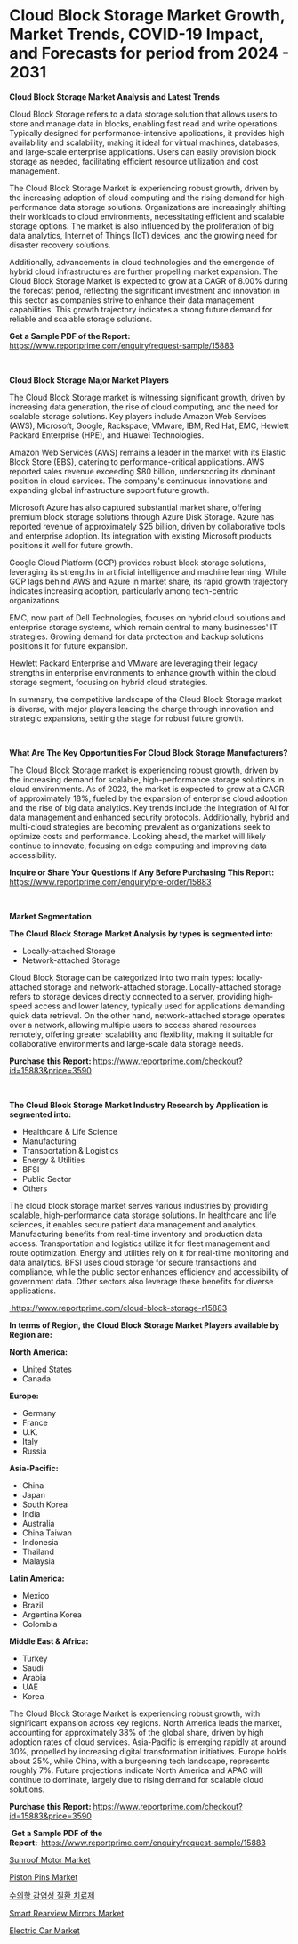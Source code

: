 <p><h1>Cloud Block Storage Market Growth, Market Trends, COVID-19 Impact, and Forecasts for period from 2024 - 2031</h1></p><p><strong>Cloud Block Storage Market Analysis and Latest Trends</strong></p>
<p><p>Cloud Block Storage refers to a data storage solution that allows users to store and manage data in blocks, enabling fast read and write operations. Typically designed for performance-intensive applications, it provides high availability and scalability, making it ideal for virtual machines, databases, and large-scale enterprise applications. Users can easily provision block storage as needed, facilitating efficient resource utilization and cost management.</p><p>The Cloud Block Storage Market is experiencing robust growth, driven by the increasing adoption of cloud computing and the rising demand for high-performance data storage solutions. Organizations are increasingly shifting their workloads to cloud environments, necessitating efficient and scalable storage options. The market is also influenced by the proliferation of big data analytics, Internet of Things (IoT) devices, and the growing need for disaster recovery solutions.</p><p>Additionally, advancements in cloud technologies and the emergence of hybrid cloud infrastructures are further propelling market expansion. The Cloud Block Storage Market is expected to grow at a CAGR of 8.00% during the forecast period, reflecting the significant investment and innovation in this sector as companies strive to enhance their data management capabilities. This growth trajectory indicates a strong future demand for reliable and scalable storage solutions.</p></p>
<p><strong>Get a Sample PDF of the Report:&nbsp;</strong> <a href="https://www.reportprime.com/enquiry/request-sample/15883">https://www.reportprime.com/enquiry/request-sample/15883</a></p>
<p>&nbsp;</p>
<p><strong>Cloud Block Storage Major Market Players</strong></p>
<p><p>The Cloud Block Storage market is witnessing significant growth, driven by increasing data generation, the rise of cloud computing, and the need for scalable storage solutions. Key players include Amazon Web Services (AWS), Microsoft, Google, Rackspace, VMware, IBM, Red Hat, EMC, Hewlett Packard Enterprise (HPE), and Huawei Technologies.</p><p>Amazon Web Services (AWS) remains a leader in the market with its Elastic Block Store (EBS), catering to performance-critical applications. AWS reported sales revenue exceeding $80 billion, underscoring its dominant position in cloud services. The company's continuous innovations and expanding global infrastructure support future growth.</p><p>Microsoft Azure has also captured substantial market share, offering premium block storage solutions through Azure Disk Storage. Azure has reported revenue of approximately $25 billion, driven by collaborative tools and enterprise adoption. Its integration with existing Microsoft products positions it well for future growth.</p><p>Google Cloud Platform (GCP) provides robust block storage solutions, leveraging its strengths in artificial intelligence and machine learning. While GCP lags behind AWS and Azure in market share, its rapid growth trajectory indicates increasing adoption, particularly among tech-centric organizations.</p><p>EMC, now part of Dell Technologies, focuses on hybrid cloud solutions and enterprise storage systems, which remain central to many businesses' IT strategies. Growing demand for data protection and backup solutions positions it for future expansion.</p><p>Hewlett Packard Enterprise and VMware are leveraging their legacy strengths in enterprise environments to enhance growth within the cloud storage segment, focusing on hybrid cloud strategies. </p><p>In summary, the competitive landscape of the Cloud Block Storage market is diverse, with major players leading the charge through innovation and strategic expansions, setting the stage for robust future growth.</p></p>
<p>&nbsp;</p>
<p><strong>What Are The Key Opportunities For Cloud Block Storage Manufacturers?</strong></p>
<p><p>The Cloud Block Storage market is experiencing robust growth, driven by the increasing demand for scalable, high-performance storage solutions in cloud environments. As of 2023, the market is expected to grow at a CAGR of approximately 18%, fueled by the expansion of enterprise cloud adoption and the rise of big data analytics. Key trends include the integration of AI for data management and enhanced security protocols. Additionally, hybrid and multi-cloud strategies are becoming prevalent as organizations seek to optimize costs and performance. Looking ahead, the market will likely continue to innovate, focusing on edge computing and improving data accessibility.</p></p>
<p><strong>Inquire or Share Your Questions If Any Before Purchasing This Report:</strong> <a href="https://www.reportprime.com/enquiry/pre-order/15883">https://www.reportprime.com/enquiry/pre-order/15883</a></p>
<p>&nbsp;</p>
<p><strong>Market Segmentation</strong></p>
<p><strong>The Cloud Block Storage Market Analysis by types is segmented into:</strong></p>
<p><ul><li>Locally-attached Storage</li><li>Network-attached Storage</li></ul></p>
<p><p>Cloud Block Storage can be categorized into two main types: locally-attached storage and network-attached storage. Locally-attached storage refers to storage devices directly connected to a server, providing high-speed access and lower latency, typically used for applications demanding quick data retrieval. On the other hand, network-attached storage operates over a network, allowing multiple users to access shared resources remotely, offering greater scalability and flexibility, making it suitable for collaborative environments and large-scale data storage needs.</p></p>
<p><strong>Purchase this Report:&nbsp;</strong><a href="https://www.reportprime.com/checkout?id=15883&price=3590">https://www.reportprime.com/checkout?id=15883&price=3590</a></p>
<p>&nbsp;</p>
<p><strong>The Cloud Block Storage Market Industry Research by Application is segmented into:</strong></p>
<p><ul><li>Healthcare & Life Science</li><li>Manufacturing</li><li>Transportation & Logistics</li><li>Energy & Utilities</li><li>BFSI</li><li>Public Sector</li><li>Others</li></ul></p>
<p><p>The cloud block storage market serves various industries by providing scalable, high-performance data storage solutions. In healthcare and life sciences, it enables secure patient data management and analytics. Manufacturing benefits from real-time inventory and production data access. Transportation and logistics utilize it for fleet management and route optimization. Energy and utilities rely on it for real-time monitoring and data analytics. BFSI uses cloud storage for secure transactions and compliance, while the public sector enhances efficiency and accessibility of government data. Other sectors also leverage these benefits for diverse applications.</p></p>
<p><a href="https://www.reportprime.com/cloud-block-storage-r15883">&nbsp;https://www.reportprime.com/cloud-block-storage-r15883</a></p>
<p><strong>In terms of Region, the Cloud Block Storage Market Players available by Region are:</strong></p>
<p>
    <p> <strong> North America: </strong>
        <ul>
            <li>United States</li>
            <li>Canada</li>
        </ul>
        </p> 
    <p> <strong> Europe: </strong>
        <ul>
            <li>Germany</li>
            <li>France</li>
            <li>U.K.</li>
            <li>Italy</li>
            <li>Russia</li>
        </ul>
        </p> 
    <p> <strong> Asia-Pacific: </strong>
        <ul>
            <li>China</li>
            <li>Japan</li>
            <li>South Korea</li>
            <li>India</li>
            <li>Australia</li>
            <li>China Taiwan</li>
            <li>Indonesia</li>
            <li>Thailand</li>
            <li>Malaysia</li>
        </ul>
        </p> 
    <p> <strong> Latin America: </strong>
        <ul>
            <li>Mexico</li>
            <li>Brazil</li>
            <li>Argentina Korea</li>
            <li>Colombia</li>
        </ul>
        </p> 
    <p> <strong> Middle East & Africa: </strong>
        <ul>
            <li>Turkey</li>
            <li>Saudi</li>
            <li>Arabia</li>
            <li>UAE</li>
            <li>Korea</li>
        </ul>
    </p>
    </p>
<p><p>The Cloud Block Storage Market is experiencing robust growth, with significant expansion across key regions. North America leads the market, accounting for approximately 38% of the global share, driven by high adoption rates of cloud services. Asia-Pacific is emerging rapidly at around 30%, propelled by increasing digital transformation initiatives. Europe holds about 25%, while China, with a burgeoning tech landscape, represents roughly 7%. Future projections indicate North America and APAC will continue to dominate, largely due to rising demand for scalable cloud solutions.</p></p>
<p><strong>Purchase this Report: </strong><a href="https://www.reportprime.com/checkout?id=15883&price=3590">https://www.reportprime.com/checkout?id=15883&price=3590</a></p>
<p>&nbsp;<strong>Get a Sample PDF of the Report:&nbsp;&nbsp;</strong><a href="https://www.reportprime.com/enquiry/request-sample/15883">https://www.reportprime.com/enquiry/request-sample/15883</a></p>
<p><strong></strong></p>
<p><p><a href="https://issuu.com/reportprime-2/docs/sunroof-motor-market-size-2030.pptx_90d586af863f5a">Sunroof Motor Market</a></p><p><a href="https://www.linkedin.com/pulse/piston-pins-market-revolution-2024-2031-trends-shaping-qhcuc?trackingId=oxCzwFHBQHKGmI5S7Xq1mg%3D%3D">Piston Pins Market</a></p><p><a href="https://medium.com/@rekhakhatun65/%EC%84%B8%EA%B3%84-veterinary-infectious-diseases-therapeutics-market-%EC%9D%80-2024%EC%97%90%EC%84%9C-2031%EB%A1%9C-%EC%97%B0%ED%8F%89%EA%B7%A0-%EC%A6%9D%EA%B0%80%EC%9C%A8%EC%9D%84-%EB%B3%B4%EC%9D%BC-%EA%B2%83%EC%9C%BC%EB%A1%9C-%EC%98%88%EC%83%81%EB%90%A9%EB%8B%88%EB%8B%A4-811247a94a85">수의학 감염성 질환 치료제</a></p><p><a href="https://issuu.com/reportprime-2/docs/smart-rearview-mirrors-market-size-_d4997b326525eb">Smart Rearview Mirrors Market</a></p><p><a href="https://medium.com/@jarredmertz12/the-electric-car-market-decisions-are-mostly-driven-by-resource-optimization-and-f80ab1f5102f">Electric Car Market</a></p></p>